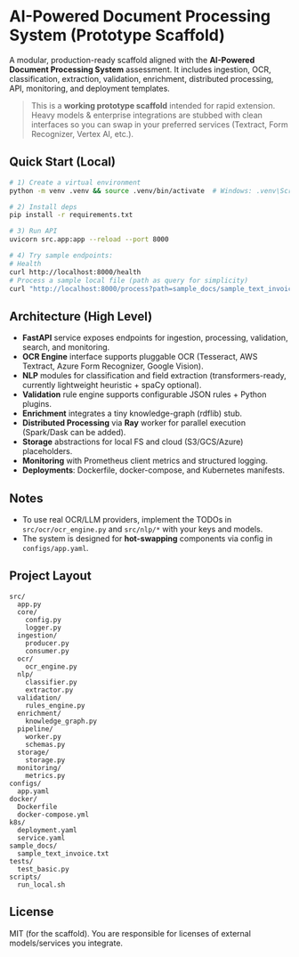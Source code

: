 # AI-Powered Document Processing System (Prototype Scaffold)

A modular, production-ready scaffold aligned with the **AI-Powered Document Processing System** assessment. 
It includes ingestion, OCR, classification, extraction, validation, enrichment, distributed processing, API, monitoring, and deployment templates.

> This is a **working prototype scaffold** intended for rapid extension. 
> Heavy models & enterprise integrations are stubbed with clean interfaces so you can swap in your preferred services (Textract, Form Recognizer, Vertex AI, etc.).

## Quick Start (Local)

```bash
# 1) Create a virtual environment
python -m venv .venv && source .venv/bin/activate  # Windows: .venv\Scripts\activate

# 2) Install deps
pip install -r requirements.txt

# 3) Run API
uvicorn src.app:app --reload --port 8000

# 4) Try sample endpoints:
# Health
curl http://localhost:8000/health
# Process a sample local file (path as query for simplicity)
curl "http://localhost:8000/process?path=sample_docs/sample_text_invoice.txt&priority=true"
```

## Architecture (High Level)

- **FastAPI** service exposes endpoints for ingestion, processing, validation, search, and monitoring.
- **OCR Engine** interface supports pluggable OCR (Tesseract, AWS Textract, Azure Form Recognizer, Google Vision).
- **NLP** modules for classification and field extraction (transformers-ready, currently lightweight heuristic + spaCy optional).
- **Validation** rule engine supports configurable JSON rules + Python plugins.
- **Enrichment** integrates a tiny knowledge-graph (rdflib) stub.
- **Distributed Processing** via **Ray** worker for parallel execution (Spark/Dask can be added).
- **Storage** abstractions for local FS and cloud (S3/GCS/Azure) placeholders.
- **Monitoring** with Prometheus client metrics and structured logging.
- **Deployments**: Dockerfile, docker-compose, and Kubernetes manifests.

## Notes
- To use real OCR/LLM providers, implement the TODOs in `src/ocr/ocr_engine.py` and `src/nlp/*` with your keys and models.
- The system is designed for **hot-swapping** components via config in `configs/app.yaml`.

## Project Layout
```
src/
  app.py
  core/
    config.py
    logger.py
  ingestion/
    producer.py
    consumer.py
  ocr/
    ocr_engine.py
  nlp/
    classifier.py
    extractor.py
  validation/
    rules_engine.py
  enrichment/
    knowledge_graph.py
  pipeline/
    worker.py
    schemas.py
  storage/
    storage.py
  monitoring/
    metrics.py
configs/
  app.yaml
docker/
  Dockerfile
  docker-compose.yml
k8s/
  deployment.yaml
  service.yaml
sample_docs/
  sample_text_invoice.txt
tests/
  test_basic.py
scripts/
  run_local.sh
```

## License
MIT (for the scaffold). You are responsible for licenses of external models/services you integrate.

